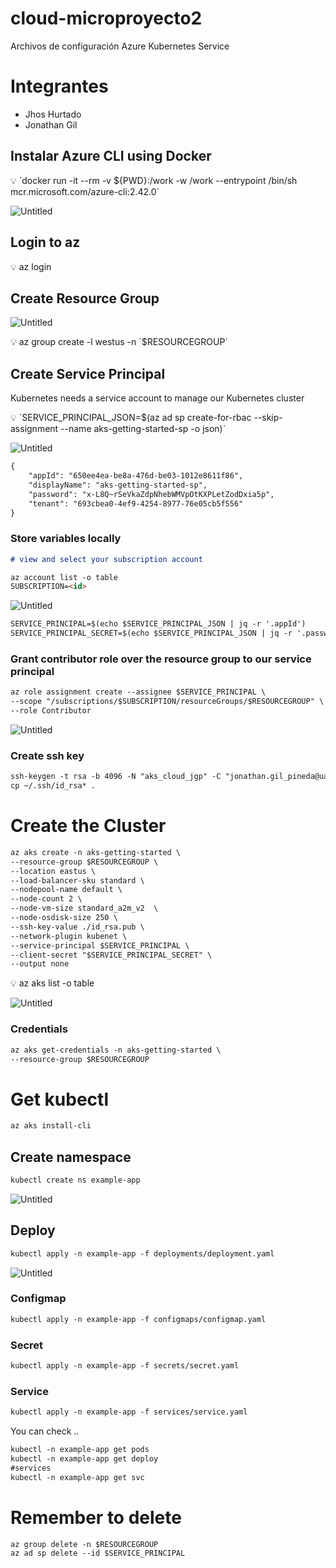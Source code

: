 # cloud-microproyecto2
Archivos de configuración Azure Kubernetes Service

# Integrantes

- Jhos Hurtado
- Jonathan Gil



## Instalar Azure CLI using Docker

<aside>
💡 `docker run -it --rm -v ${PWD}:/work -w /work --entrypoint /bin/sh mcr.microsoft.com/azure-cli:2.42.0`

</aside>

![Untitled](https://s3-us-west-2.amazonaws.com/secure.notion-static.com/67e2a5a3-2957-4842-8dc1-ffeeb678ca9f/Untitled.png)

## Login to az

<aside>
💡 az login

</aside>

## Create Resource Group

![Untitled](https://s3-us-west-2.amazonaws.com/secure.notion-static.com/d3ec4922-0c3d-42e7-892f-6a20d1fc9675/Untitled.png)

<aside>
💡 az group create -l westus -n `$RESOURCEGROUP`

</aside>

## Create Service Principal

Kubernetes needs a service account to manage our Kubernetes cluster

<aside>
💡 `SERVICE_PRINCIPAL_JSON=$(az ad sp create-for-rbac --skip-assignment --name aks-getting-started-sp -o json)`

</aside>

![Untitled](https://s3-us-west-2.amazonaws.com/secure.notion-static.com/244cfb91-a250-40cd-a985-7714ecc68e7b/Untitled.png)

```markdown
{ 
	"appId": "650ee4ea-be8a-476d-be03-1012e8611f86", 
	"displayName": "aks-getting-started-sp", 
	"password": "x-L8Q~rSeVkaZdpNhebWMVpOtKXPLetZodDxia5p", 
	"tenant": "693cbea0-4ef9-4254-8977-76e05cb5f556" 
}
```

### Store variables locally

```markdown
# view and select your subscription account

az account list -o table
SUBSCRIPTION=<id>
```

![Untitled](https://s3-us-west-2.amazonaws.com/secure.notion-static.com/1128e27a-398d-4c4a-ad8d-e430a69d9cab/Untitled.png)

```markdown
SERVICE_PRINCIPAL=$(echo $SERVICE_PRINCIPAL_JSON | jq -r '.appId')
SERVICE_PRINCIPAL_SECRET=$(echo $SERVICE_PRINCIPAL_JSON | jq -r '.password')
```

### G**rant contributor role over the resource group to our service principal**

```markdown
az role assignment create --assignee $SERVICE_PRINCIPAL \
--scope "/subscriptions/$SUBSCRIPTION/resourceGroups/$RESOURCEGROUP" \
--role Contributor
```

![Untitled](https://s3-us-west-2.amazonaws.com/secure.notion-static.com/b70d12ef-bb67-4057-9db8-7c3e60b3cf74/Untitled.png)

### Create ssh key

```markdown
ssh-keygen -t rsa -b 4096 -N "aks_cloud_jgp" -C "jonathan.gil_pineda@uao.edu.co" -q -f  ~/.ssh/id_rsa
cp ~/.ssh/id_rsa* .
```

# Create the Cluster

```markdown
az aks create -n aks-getting-started \
--resource-group $RESOURCEGROUP \
--location eastus \
--load-balancer-sku standard \
--nodepool-name default \
--node-count 2 \
--node-vm-size standard_a2m_v2  \
--node-osdisk-size 250 \
--ssh-key-value ./id_rsa.pub \
--network-plugin kubenet \
--service-principal $SERVICE_PRINCIPAL \
--client-secret "$SERVICE_PRINCIPAL_SECRET" \
--output none
```

<aside>
💡 az aks list -o table

</aside>

![Untitled](https://s3-us-west-2.amazonaws.com/secure.notion-static.com/e21f7105-6d0d-443b-b6bc-b6041b85a3d1/Untitled.png)

### Credentials

```markdown
az aks get-credentials -n aks-getting-started \
--resource-group $RESOURCEGROUP
```

# ****Get kubectl****

```markdown
az aks install-cli
```

## Create namespace

```markdown
kubectl create ns example-app
```

![Untitled](https://s3-us-west-2.amazonaws.com/secure.notion-static.com/32b5d465-394f-4440-95f2-5e58a67f3614/Untitled.png)

## Deploy

```markdown
kubectl apply -n example-app -f deployments/deployment.yaml
```

![Untitled](https://s3-us-west-2.amazonaws.com/secure.notion-static.com/1454392c-894e-4aa0-b8fe-d1753796a5a9/Untitled.png)

### Configmap

```markdown
kubectl apply -n example-app -f configmaps/configmap.yaml
```

### Secret

```markdown
kubectl apply -n example-app -f secrets/secret.yaml
```

### Service

```markdown
kubectl apply -n example-app -f services/service.yaml
```

You can check ..

```markdown
kubectl -n example-app get pods
kubectl -n example-app get deploy
#services
kubectl -n example-app get svc
```

# Remember to delete

```markdown
az group delete -n $RESOURCEGROUP
az ad sp delete --id $SERVICE_PRINCIPAL
```
